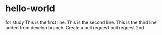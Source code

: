 # hello-world
for study
This is the first line.
This is the second line.
This is the third line added from develop branch.
Create a pull request
pull request 2nd
